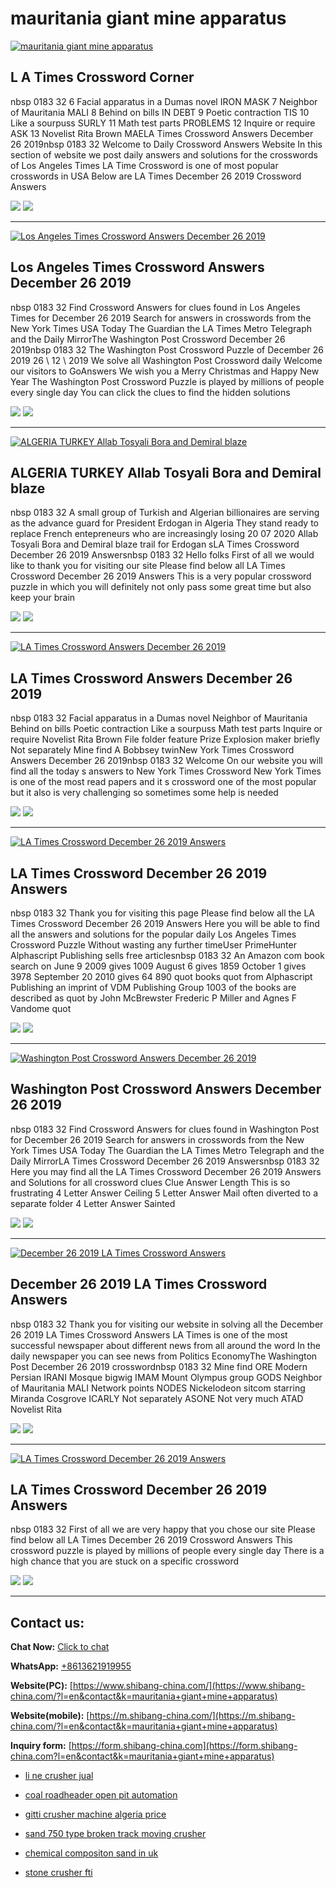 # mauritania giant mine apparatus

<a href="https://swt.shibang-china.com/?l=en&img&k=mauritania+giant+mine+apparatus" target="_blank">![mauritania giant mine apparatus](http://static.shibang-china.com/all-800x300/269.jpg)</a>

## L A Times Crossword Corner
nbsp 0183 32 6 Facial apparatus in a Dumas novel IRON MASK 7 Neighbor of Mauritania MALI 8 Behind on bills IN DEBT 9 Poetic contraction TIS 10 Like a sourpuss SURLY 11 Math test parts PROBLEMS 12 Inquire or require ASK 13 Novelist Rita Brown MAELA Times Crossword Answers December 26 2019nbsp 0183 32 Welcome to Daily Crossword Answers Website In this section of website we post daily answers and solutions for the crosswords of Los Angeles Times LA Time Crossword is one of most popular crosswords in USA Below are LA Times December 26 2019 Crossword Answers


<a href="https://whatsapp.shibangsoft.com/WhatsApp.php" target="_blank" title="WhatsApp">![](http://static.shibang-china.com/icon/whatsapp.png)</a> <a href="https://swt.shibang-china.com/?l=en&icon&k=mauritania+giant+mine+apparatus" target="_blank">![](http://static.shibang-china.com/icon/chat-en.png)</a>

---

<a href="https://swt.shibang-china.com/?l=en&img&k=mauritania+giant+mine+apparatus" target="_blank">![Los Angeles Times Crossword Answers December 26 2019](http://static.shibang-china.com/all-800x300/852.jpg)</a>

## Los Angeles Times Crossword Answers December 26 2019
nbsp 0183 32 Find Crossword Answers for clues found in Los Angeles Times for December 26 2019 Search for answers in crosswords from the New York Times USA Today The Guardian the LA Times Metro Telegraph and the Daily MirrorThe Washington Post Crossword December 26 2019nbsp 0183 32 The Washington Post Crossword Puzzle of December 26 2019 26 \ 12 \ 2019 We solve all Washington Post Crossword daily Welcome our visitors to GoAnswers We wish you a Merry Christmas and Happy New Year The Washington Post Crossword Puzzle is played by millions of people every single day You can click the clues to find the hidden solutions


<a href="https://whatsapp.shibangsoft.com/WhatsApp.php" target="_blank" title="WhatsApp">![](http://static.shibang-china.com/icon/whatsapp.png)</a> <a href="https://swt.shibang-china.com/?l=en&icon&k=mauritania+giant+mine+apparatus" target="_blank">![](http://static.shibang-china.com/icon/chat-en.png)</a>

---

<a href="https://swt.shibang-china.com/?l=en&img&k=mauritania+giant+mine+apparatus" target="_blank">![ALGERIA TURKEY Allab Tosyali Bora and Demiral blaze](http://static.shibang-china.com/all-800x300/744.jpg)</a>

## ALGERIA TURKEY Allab Tosyali Bora and Demiral blaze
nbsp 0183 32 A small group of Turkish and Algerian billionaires are serving as the advance guard for President Erdogan in Algeria They stand ready to replace French entepreneurs who are increasingly losing 20 07 2020 Allab Tosyali Bora and Demiral blaze trail for Erdogan sLA Times Crossword December 26 2019 Answersnbsp 0183 32 Hello folks First of all we would like to thank you for visiting our site Please find below all LA Times Crossword December 26 2019 Answers This is a very popular crossword puzzle in which you will definitely not only pass some great time but also keep your brain


<a href="https://whatsapp.shibangsoft.com/WhatsApp.php" target="_blank" title="WhatsApp">![](http://static.shibang-china.com/icon/whatsapp.png)</a> <a href="https://swt.shibang-china.com/?l=en&icon&k=mauritania+giant+mine+apparatus" target="_blank">![](http://static.shibang-china.com/icon/chat-en.png)</a>

---

<a href="https://swt.shibang-china.com/?l=en&img&k=mauritania+giant+mine+apparatus" target="_blank">![LA Times Crossword Answers December 26 2019](http://static.shibang-china.com/all-800x300/1439.jpg)</a>

## LA Times Crossword Answers December 26 2019
nbsp 0183 32 Facial apparatus in a Dumas novel Neighbor of Mauritania Behind on bills Poetic contraction Like a sourpuss Math test parts Inquire or require Novelist Rita Brown File folder feature Prize Explosion maker briefly Not separately Mine find A Bobbsey twinNew York Times Crossword Answers December 26 2019nbsp 0183 32 Welcome On our website you will find all the today s answers to New York Times Crossword New York Times is one of the most read papers and it s crossword one of the most popular but it also is very challenging so sometimes some help is needed


<a href="https://whatsapp.shibangsoft.com/WhatsApp.php" target="_blank" title="WhatsApp">![](http://static.shibang-china.com/icon/whatsapp.png)</a> <a href="https://swt.shibang-china.com/?l=en&icon&k=mauritania+giant+mine+apparatus" target="_blank">![](http://static.shibang-china.com/icon/chat-en.png)</a>

---

<a href="https://swt.shibang-china.com/?l=en&img&k=mauritania+giant+mine+apparatus" target="_blank">![LA Times Crossword December 26 2019 Answers](http://static.shibang-china.com/all-800x300/1265.jpg)</a>

## LA Times Crossword December 26 2019 Answers
nbsp 0183 32 Thank you for visiting this page Please find below all the LA Times Crossword December 26 2019 Answers Here you will be able to find all the answers and solutions for the popular daily Los Angeles Times Crossword Puzzle Without wasting any further timeUser PrimeHunter Alphascript Publishing sells free articlesnbsp 0183 32 An Amazon com book search on June 9 2009 gives 1009 August 6 gives 1859 October 1 gives 3978 September 20 2010 gives 64 890 quot books quot from Alphascript Publishing an imprint of VDM Publishing Group 1003 of the books are described as quot by John McBrewster Frederic P Miller and Agnes F Vandome quot


<a href="https://whatsapp.shibangsoft.com/WhatsApp.php" target="_blank" title="WhatsApp">![](http://static.shibang-china.com/icon/whatsapp.png)</a> <a href="https://swt.shibang-china.com/?l=en&icon&k=mauritania+giant+mine+apparatus" target="_blank">![](http://static.shibang-china.com/icon/chat-en.png)</a>

---

<a href="https://swt.shibang-china.com/?l=en&img&k=mauritania+giant+mine+apparatus" target="_blank">![Washington Post Crossword Answers December 26 2019](http://static.shibang-china.com/all-800x300/778.jpg)</a>

## Washington Post Crossword Answers December 26 2019
nbsp 0183 32 Find Crossword Answers for clues found in Washington Post for December 26 2019 Search for answers in crosswords from the New York Times USA Today The Guardian the LA Times Metro Telegraph and the Daily MirrorLA Times Crossword December 26 2019 Answersnbsp 0183 32 Here you may find all the LA Times Crossword December 26 2019 Answers and Solutions for all crossword clues Clue Answer Length This is so frustrating 4 Letter Answer Ceiling 5 Letter Answer Mail often diverted to a separate folder 4 Letter Answer Sainted


<a href="https://whatsapp.shibangsoft.com/WhatsApp.php" target="_blank" title="WhatsApp">![](http://static.shibang-china.com/icon/whatsapp.png)</a> <a href="https://swt.shibang-china.com/?l=en&icon&k=mauritania+giant+mine+apparatus" target="_blank">![](http://static.shibang-china.com/icon/chat-en.png)</a>

---

<a href="https://swt.shibang-china.com/?l=en&img&k=mauritania+giant+mine+apparatus" target="_blank">![December 26 2019 LA Times Crossword Answers](http://static.shibang-china.com/all-800x300/450.jpg)</a>

## December 26 2019 LA Times Crossword Answers
nbsp 0183 32 Thank you for visiting our website in solving all the December 26 2019 LA Times Crossword Answers LA Times is one of the most successful newspaper about different news from all around the word In the daily newspaper you can see news from Politics EconomyThe Washington Post December 26 2019 crosswordnbsp 0183 32 Mine find ORE Modern Persian IRANI Mosque bigwig IMAM Mount Olympus group GODS Neighbor of Mauritania MALI Network points NODES Nickelodeon sitcom starring Miranda Cosgrove ICARLY Not separately ASONE Not very much ATAD Novelist Rita


<a href="https://whatsapp.shibangsoft.com/WhatsApp.php" target="_blank" title="WhatsApp">![](http://static.shibang-china.com/icon/whatsapp.png)</a> <a href="https://swt.shibang-china.com/?l=en&icon&k=mauritania+giant+mine+apparatus" target="_blank">![](http://static.shibang-china.com/icon/chat-en.png)</a>

---

<a href="https://swt.shibang-china.com/?l=en&img&k=mauritania+giant+mine+apparatus" target="_blank">![LA Times Crossword December 26 2019 Answers](http://static.shibang-china.com/all-800x300/1021.jpg)</a>

## LA Times Crossword December 26 2019 Answers
nbsp 0183 32 First of all we are very happy that you chose our site Please find below all LA Times December 26 2019 Crossword Answers This crossword puzzle is played by millions of people every single day There is a high chance that you are stuck on a specific crossword

<a href="https://whatsapp.shibangsoft.com/WhatsApp.php" target="_blank" title="WhatsApp">![](http://static.shibang-china.com/icon/whatsapp.png)</a> <a href="https://swt.shibang-china.com/?l=en&icon&k=mauritania+giant+mine+apparatus" target="_blank">![](http://static.shibang-china.com/icon/chat-en.png)</a>

---
## Contact us:

**Chat Now:** [Click to chat](https://swt.shibang-china.com?l=en&contact&k=mauritania+giant+mine+apparatus)

**WhatsApp:**  [+8613621919955](https://whatsapp.shibangsoft.com/WhatsApp.php)

**Website(PC):** [https://www.shibang-china.com/](https://www.shibang-china.com/?l=en&contact&k=mauritania+giant+mine+apparatus)

**Website(mobile):** [https://m.shibang-china.com/](https://m.shibang-china.com/?l=en&contact&k=mauritania+giant+mine+apparatus)

**Inquiry form:** [https://form.shibang-china.com](https://form.shibang-china.com?l=en&contact&k=mauritania+giant+mine+apparatus)

* [li ne crusher jual](../169/li%20ne%20crusher%20jual.md)

* [coal roadheader open pit automation](../162/coal%20roadheader%20open%20pit%20automation.md)

* [gitti crusher machine algeria price](../162/gitti%20crusher%20machine%20algeria%20price.md)

* [sand 750 type broken track moving crusher](../170/sand%20750%20type%20broken%20track%20moving%20crusher.md)

* [chemical compositon sand in uk](../163/chemical%20compositon%20sand%20in%20uk.md)

* [stone crusher fti](../166/stone%20crusher%20fti.md)